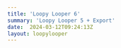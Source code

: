 ```yaml
---
title: 'Loopy Looper 6'
summary: 'Loopy Looper 5 + Export'
date:  2024-03-12T09:24:13Z
layout: loopylooper
---
```

